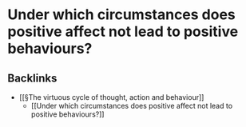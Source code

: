 # Under which circumstances does positive affect not lead to positive behaviours?
## Backlinks
* [[§The virtuous cycle of thought, action and behaviour]]
	* [[Under which circumstances does positive affect not lead to positive behaviours?]]

<!-- #p1 -->

<!-- {BearID:437FCD4A-1D4E-4467-9E1D-9D5D4DCEDD61-41707-00003C152BFBA957} -->
